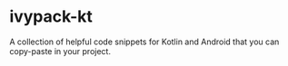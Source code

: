 # ivypack-kt
A collection of helpful code snippets for Kotlin and Android that you can copy-paste in your project.
